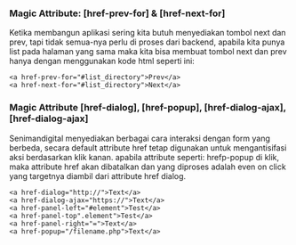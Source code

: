 ### Magic Attribute: [href-prev-for] & [href-next-for]

Ketika membangun aplikasi sering kita butuh menyediakan tombol next dan prev, tapi tidak semua-nya perlu di proses dari backend, apabila kita punya list pada halaman yang sama
maka kita bisa membuat tombol next dan prev hanya dengan menggunakan kode html seperti ini:

```
<a href-prev-for="#list_directory">Prev</a>
<a href-next-for="#list_directory">Next</a>
```

### Magic Attribute [href-dialog], [href-popup], [href-dialog-ajax], [href-dialog-ajax]

Senimandigital menyediakan berbagai cara interaksi dengan form yang berbeda, secara default attribute href tetap digunakan untuk mengantisifasi aksi berdasarkan klik kanan.
apabila attribute seperti: hrefp-popup di klik, maka attribute href akan dibatalkan dan yang diproses adalah even on click yang targetnya diambil dari attribute href dialog.

```
<a href-dialog="http://">Text</a>
<a href-dialog-ajax="https://">Text</a>
<a href-panel-left="#element">Test</a>
<a href-panel-top".element">Test</a>
<a href-panel-right="=">Text</a>
<a href-popup="/filename.php">Text</a>
```

